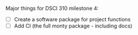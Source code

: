 Major things for DSCI 310 milestone 4:

- [ ] Create a software package for project functions
- [ ] Add CI (the full monty package - including docs)

